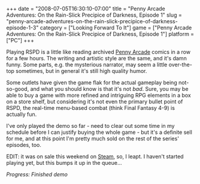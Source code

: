 +++
date = "2008-07-05T16:30:10-07:00"
title = "Penny Arcade Adventures: On the Rain-Slick Precipice of Darkness, Episode 1"
slug = "penny-arcade-adventures-on-the-rain-slick-precipice-of-darkness-episode-1-3"
category = ["Looking Forward To It"]
game = ["Penny Arcade Adventures: On the Rain-Slick Precipice of Darkness, Episode 1"]
platform = ["PC"]
+++

Playing RSPD is a little like reading archived <a href="http://www.penny-arcade.com">Penny Arcade</a> comics in a row for a few hours.  The writing and artistic style are the same, and it's damn funny.  Some parts, e.g. the mysterious narrator, may seem a little over-the-top sometimes, but in general it's still high quality humor.

Some outlets have given the game flak for the actual gameplay being not-so-good, and what you should know is that it's not <i>bad</i>.  Sure, you may be able to buy a game with more refined and intriguing RPG elements in a box on a store shelf, but considering it's not even the primary bullet point of RSPD, the real-time menu-based combat (think Final Fantasy 4-9) is actually fun.

I've only played the demo so far - need to clear out some time in my schedule before I can justify buying the whole game - but it's a definite sell for me, and at this point I'm pretty much sold on the rest of the series' episodes, too.

EDIT: it was on sale this weekend on <a href="http://www.steampowered.com/v/index.php?area=posts&id=1697&cc=US">Steam</a>, so, I leapt.  I haven't started playing yet, but this bumps it up in the queue...

<i>Progress: Finished demo</i>